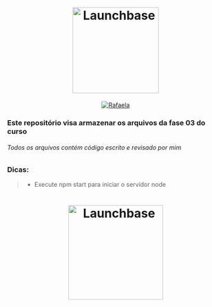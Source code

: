 <h1 align="center">
    <img alt="Launchbase" src="https://storage.googleapis.com/golden-wind/bootcamp-launchbase/logo.png" width="200px" />
</h1>

<p align="center">
  <a href="https://www.linkedin.com/in/rafaela-duque/" >
    <img alt="Rafaela" src="https://img.shields.io/badge/rafaela--duque-in-blue">
  </a>
</p>

### Este repositório visa armazenar os arquivos da fase 03 do curso
###### Todos os arquivos contém código escrito e revisado por mim

### Dicas:
> * Execute npm start para iniciar o servidor node



<h1 align="center">
    <img alt="Launchbase" src="https://uploaddeimagens.com.br/images/002/577/833/full/assignature.png?1586348657" width="220px" />
</h1>